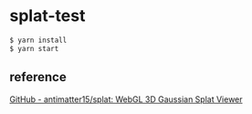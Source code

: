 # splat-test

```sh
$ yarn install
$ yarn start
```

## reference

[GitHub \- antimatter15/splat: WebGL 3D Gaussian Splat Viewer](https://github.com/antimatter15/splat)

